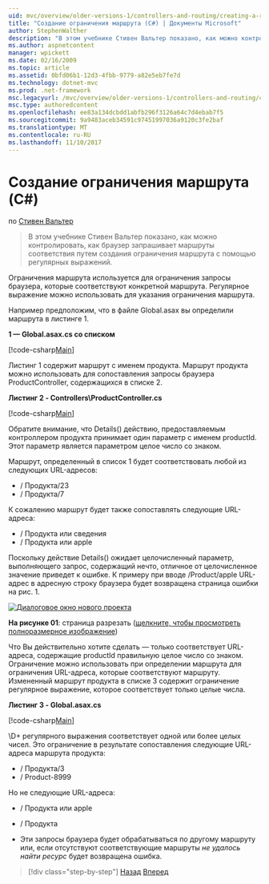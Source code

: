 ```yaml
---
uid: mvc/overview/older-versions-1/controllers-and-routing/creating-a-route-constraint-cs
title: "Создание ограничения маршрута (C#) | Документы Microsoft"
author: StephenWalther
description: "В этом учебнике Стивен Вальтер показано, как можно контролировать, как браузер запрашивает маршруты соответствия путем создания ограничения маршрута с помощью регулярных выражений."
ms.author: aspnetcontent
manager: wpickett
ms.date: 02/16/2009
ms.topic: article
ms.assetid: 0bfd06b1-12d3-4fbb-9779-a82e5eb7fe7d
ms.technology: dotnet-mvc
ms.prod: .net-framework
msc.legacyurl: /mvc/overview/older-versions-1/controllers-and-routing/creating-a-route-constraint-cs
msc.type: authoredcontent
ms.openlocfilehash: ee83a134dcbdd1abfb296f3126a64c7d4ebab7f5
ms.sourcegitcommit: 9a9483aceb34591c97451997036a9120c3fe2baf
ms.translationtype: MT
ms.contentlocale: ru-RU
ms.lasthandoff: 11/10/2017
---
```

<a name="creating-a-route-constraint-c"></a>Создание ограничения маршрута (C#)
====================
по [Стивен Вальтер](https://github.com/StephenWalther)

> В этом учебнике Стивен Вальтер показано, как можно контролировать, как браузер запрашивает маршруты соответствия путем создания ограничения маршрута с помощью регулярных выражений.


Ограничения маршрута используется для ограничения запросы браузера, которые соответствуют конкретной маршрута. Регулярное выражение можно использовать для указания ограничения маршрута.

Например предположим, что в файле Global.asax вы определили маршрута в листинге 1.

**1 — Global.asax.cs со списком**

[!code-csharp[Main](creating-a-route-constraint-cs/samples/sample1.cs)]

Листинг 1 содержит маршрут с именем продукта. Маршрут продукта можно использовать для сопоставления запросы браузера ProductController, содержащихся в списке 2.

**Листинг 2 - Controllers\ProductController.cs**

[!code-csharp[Main](creating-a-route-constraint-cs/samples/sample2.cs)]

Обратите внимание, что Details() действию, предоставляемым контроллером продукта принимает один параметр с именем productId. Этот параметр является параметром целое число со знаком.

Маршрут, определенный в список 1 будет соответствовать любой из следующих URL-адресов:

- / Продукта/23
- / Продукта/7

К сожалению маршрут будет также сопоставлять следующие URL-адреса:

- / Продукта или сведения
- / Продукта или apple

Поскольку действие Details() ожидает целочисленный параметр, выполняющего запрос, содержащий нечто, отличное от целочисленное значение приведет к ошибке. К примеру при вводе /Product/apple URL-адрес в адресную строку браузера будет возвращена страница ошибки на рис. 1.


[![Диалоговое окно нового проекта](creating-a-route-constraint-cs/_static/image1.jpg)](creating-a-route-constraint-cs/_static/image1.png)

**На рисунке 01**: страница разрезать ([щелкните, чтобы просмотреть полноразмерное изображение](creating-a-route-constraint-cs/_static/image2.png))


Что Вы действительно хотите сделать — только соответствует URL-адреса, содержащие productId правильную целое число со знаком. Ограничение можно использовать при определении маршрута для ограничения URL-адреса, которые соответствуют маршруту. Измененный маршрут продукта в списке 3 содержит ограничение регулярное выражение, которое соответствует только целые числа.

**Листинг 3 - Global.asax.cs**

[!code-csharp[Main](creating-a-route-constraint-cs/samples/sample3.cs)]

\D+ регулярного выражения соответствует одной или более целых чисел. Это ограничение в результате сопоставления следующие URL-адреса маршрута продукта:

- / Продукта/3
- / Product-8999

Но не следующие URL-адреса:

- / Продукта или apple
- / Продукта

- Эти запросы браузера будет обрабатываться по другому маршруту или, если отсутствуют соответствующие маршруты *не удалось найти ресурс* будет возвращена ошибка.

>[!div class="step-by-step"]
[Назад](creating-custom-routes-cs.md)
[Вперед](creating-a-custom-route-constraint-cs.md)
